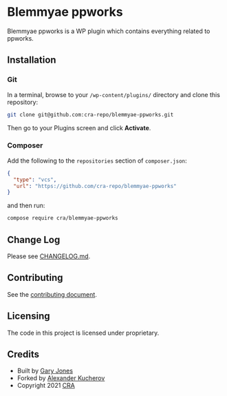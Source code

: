 # Blemmyae ppworks

Blemmyae ppworks is a WP plugin which contains everything related to ppworks.

## Installation

### Git

In a terminal, browse to your `/wp-content/plugins/` directory and clone this repository:

~~~sh
git clone git@github.com:cra-repo/blemmyae-ppworks.git
~~~

Then go to your Plugins screen and click __Activate__.

### Composer

Add the following to the `repositories` section of `composer.json`:

~~~json
{
  "type": "vcs",
  "url": "https://github.com/cra-repo/blemmyae-ppworks"
}
~~~

and then run:

~~~sh
compose require cra/blemmyae-ppworks
~~~

## Change Log

Please see [CHANGELOG.md](CHANGELOG.md).

## Contributing

See the [contributing document](.github/CONTRIBUTING.md).

## Licensing

The code in this project is licensed under proprietary.

## Credits

- Built by [Gary Jones](https://twitter.com/GaryJ)  
- Forked by [Alexander Kucherov](https://github.com/Zinkutal)
- Copyright 2021 [CRA](https://www.cyberriskalliance.com)
